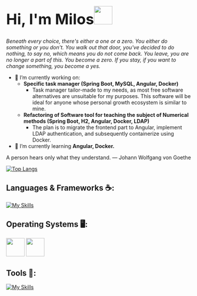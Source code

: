 <h1 style="font-size: 40px;">Hi, I'm Milos<span><img height="50" src="https://user-images.githubusercontent.com/25181517/192108374-8da61ba1-99ec-41d7-80b8-fb2f7c0a4948.png"></span></h1>
<p><i>
   Beneath every choice, there's either a one or a zero.
   You either do something or you don't. You walk out that door, you've decided to do nothing, to say no, which means you do not come back. You leave, you are no longer a part of this. You become a zero.
   If you stay, if you want to change something, you become a yes.
   </i>
</p>


- 🔭 I’m currently working on:
  - **Specific task manager (Spring Boot, MySQL, Angular, Docker)**
    - Task manager tailor-made to my needs, as most free software alternatives are unsuitable for my purposes. This software will be ideal for anyone whose personal growth ecosystem is similar to mine.
  - **Refactoring of Software tool for teaching the subject of Numerical methods (Spring Boot, H2, Angular, Docker, LDAP)**
    - The plan is to migrate the frontend part to Angular, implement LDAP authentication, and subsequently containerize using Docker. 
- 🌱 I’m currently learning **Angular, Docker.**



<!--QUOTE_START-->
A person hears only what they understand. — Johann Wolfgang von Goethe
<!--QUOTE_END-->


[![Top Langs](https://github-readme-stats.vercel.app/api/top-langs/?username=milos970&layout=pie)](https://github.com/anuraghazra/github-readme-stats)


<h2 align="left">Languages & Frameworks ☕:</h2>

[![My Skills](https://skillicons.dev/icons?i=java,cpp,js,bash,html,css,mysql,postgres,spring,bootstrap&perline=8)](https://skillicons.dev)

<h2 align="left">Operating Systems 🖥️:</h2>

<span><img height="50" src="https://user-images.githubusercontent.com/25181517/186884150-05e9ff6d-340e-4802-9533-2c3f02363ee3.png"></span>
<span><img height="50" src="https://user-images.githubusercontent.com/25181517/186884153-99edc188-e4aa-4c84-91b0-e2df260ebc33.png"></span>

<h2 align="left">Tools 🔨:</h2>

[![My Skills](https://skillicons.dev/icons?i=git,postman,maven,idea,vscode,visualstudio&perline=8)](https://skillicons.dev)

 
